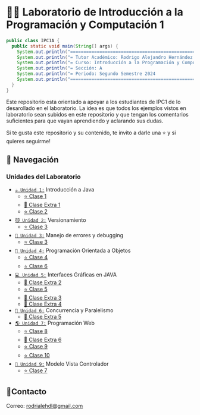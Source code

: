 # 🧑‍💻 Laboratorio de Introducción a la Programación y Computación 1

```java
public class IPC1A {
  public static void main(String[] args) {
    System.out.println("=========================================================");
    System.out.println("= Tutor Académico: Rodrigo Alejandro Hernández de León  =");
    System.out.println("= Curso: Introducción a la Programación y Computación 1 =");
    System.out.println("= Sección: A                                            =");
    System.out.println("= Periodo: Segundo Semestre 2024                        =");
    System.out.println("=========================================================");
  }
}
```

Este repositorio esta orientado a apoyar a los estudiantes de IPC1 de lo desarollado en el laboratorio. La idea es que todos los ejemplos vistos en laboratorio sean subidos en este repositorio y que tengan los comentarios suficientes para que vayan aprendiendo y aclarando sus dudas.

Si te gusta este repositorio y su contenido, te invito a darle una ⭐️ y si quieres seguirme!

## 🚀 Navegación

### Unidades del Laboratorio
- [`☕️ Unidad 1:`](./Unidad1) Introducción a Java
  - [⭐️ Clase 1](./Unidad1/Clase01/)
  - [🌟 Clase Extra 1](./Unidad1)
  - [⭐️ Clase 2](./Unidad1/Clase02/)
- [`😼 Unidad 2:`](./Unidad2) Versionamiento
  - [⭐️ Clase 3](./Unidad2/)
- [`🐞 Unidad 3:`](./Unidad3) Manejo de errores y debugging
  - [⭐️ Clase 3](./Unidad3/)
- [`👾 Unidad 4:`](./Unidad4) Programación Orientada a Objetos
  - [⭐️ Clase 4](./Unidad4/Clase4/)
  - [⭐️ Clase 6](./Unidad4/Clase6/)
- [`💻 Unidad 5:`](./Unidad5/) Interfaces Gráficas en JAVA
  - [🌟 Clase Extra 2](./Unidad5/Extra2/)
  - [⭐️ Clase 5](./Unidad5/Clase5/)
  - [🌟 Clase Extra 3](./Unidad5/Clase5/)
  - [🌟 Clase Extra 4](./Unidad5/Extra4/)
- [`🧵 Unidad 6:`](./Unidad6) Concurrencia y Paralelismo
  - [🌟 Clase Extra 5](./Unidad6/Extra5/)
- [`🌎 Unidad 7:`](./Unidad7) Programación Web
  - [⭐️ Clase 8](./Unidad7/Clase8/)
  - [🌟 Clase Extra 6](./Unidad6/Extra6/)
  - [⭐️ Clase 9](./Unidad7/Clase9/)
  - [⭐️ Clase 10](./Unidad7/Clase10/)
- [`🧠 Unidad 9:`](./Unidad9) Modelo Vista Controlador
  - [⭐️ Clase 7](./Unidad9/Clase7/)

## 👤Contacto

Correo: [rodrialehdl@gmail.com](rodrialehdl@gmail.com)
